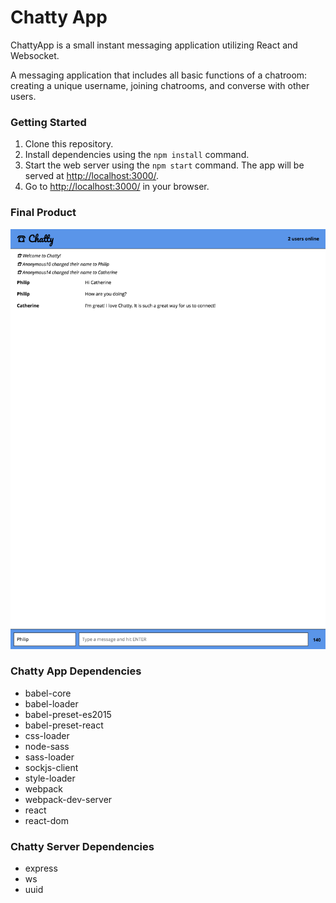 Chatty App
=====================

ChattyApp is a small instant messaging application utilizing React and Websocket.

A messaging application that includes all basic functions of a chatroom: creating a unique username, joining chatrooms, and converse with other users.


### Getting Started

1. Clone this repository.
2. Install dependencies using the `npm install` command.
3. Start the web server using the `npm start` command. The app will be served at <http://localhost:3000/>.
4. Go to <http://localhost:3000/> in your browser.


### Final Product

!["Screenshot of Chatty App"](https://github.com/gmcauliffe/chatty-app/blob/master/docs/Chatty%20App.png?raw=true)


### Chatty App Dependencies

* babel-core
* babel-loader
* babel-preset-es2015
* babel-preset-react
* css-loader
* node-sass
* sass-loader
* sockjs-client
* style-loader
* webpack
* webpack-dev-server
* react
* react-dom

### Chatty Server Dependencies
* express
* ws
* uuid

